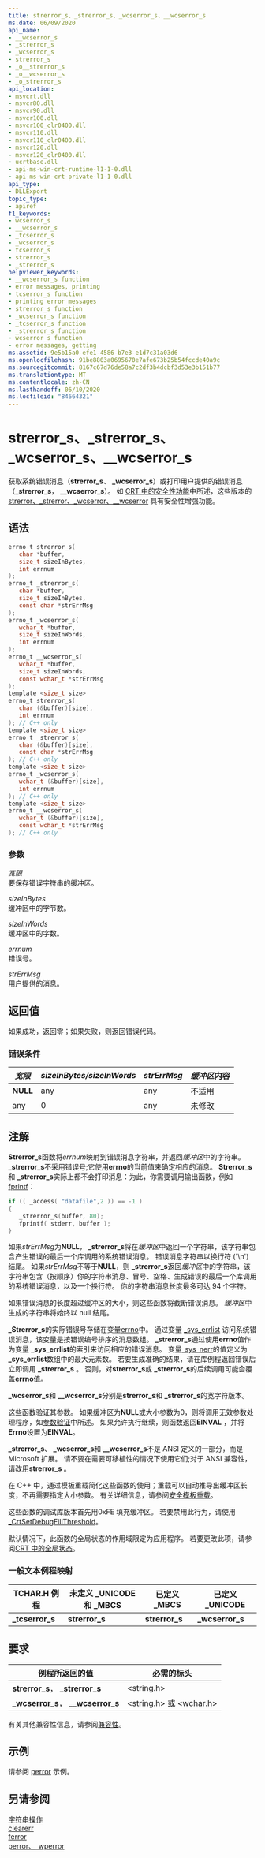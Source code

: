 ```yaml
---
title: strerror_s、_strerror_s、_wcserror_s、__wcserror_s
ms.date: 06/09/2020
api_name:
- __wcserror_s
- _strerror_s
- _wcserror_s
- strerror_s
- _o__strerror_s
- _o__wcserror_s
- _o_strerror_s
api_location:
- msvcrt.dll
- msvcr80.dll
- msvcr90.dll
- msvcr100.dll
- msvcr100_clr0400.dll
- msvcr110.dll
- msvcr110_clr0400.dll
- msvcr120.dll
- msvcr120_clr0400.dll
- ucrtbase.dll
- api-ms-win-crt-runtime-l1-1-0.dll
- api-ms-win-crt-private-l1-1-0.dll
api_type:
- DLLExport
topic_type:
- apiref
f1_keywords:
- wcserror_s
- __wcserror_s
- _tcserror_s
- _wcserror_s
- tcserror_s
- strerror_s
- _strerror_s
helpviewer_keywords:
- __wcserror_s function
- error messages, printing
- tcserror_s function
- printing error messages
- strerror_s function
- _wcserror_s function
- _tcserror_s function
- _strerror_s function
- wcserror_s function
- error messages, getting
ms.assetid: 9e5b15a0-efe1-4586-b7e3-e1d7c31a03d6
ms.openlocfilehash: 91be8803a0695670e7afe673b25b54fccde40a9c
ms.sourcegitcommit: 8167c67d76de58a7c2df3b4dcbf3d53e3b151b77
ms.translationtype: MT
ms.contentlocale: zh-CN
ms.lasthandoff: 06/10/2020
ms.locfileid: "84664321"
---
```

# <a name="strerror_s-_strerror_s-_wcserror_s-__wcserror_s"></a>strerror_s、_strerror_s、_wcserror_s、__wcserror_s

获取系统错误消息（**strerror_s**、 **_wcserror_s**）或打印用户提供的错误消息（**_strerror_s**， **__wcserror_s**）。 如 [CRT 中的安全性功能](../../c-runtime-library/security-features-in-the-crt.md)中所述，这些版本的 [strerror、_strerror、_wcserror、\__wcserror](strerror-strerror-wcserror-wcserror.md) 具有安全性增强功能。

## <a name="syntax"></a>语法

```C
errno_t strerror_s(
   char *buffer,
   size_t sizeInBytes,
   int errnum
);
errno_t _strerror_s(
   char *buffer,
   size_t sizeInBytes,
   const char *strErrMsg
);
errno_t _wcserror_s(
   wchar_t *buffer,
   size_t sizeInWords,
   int errnum
);
errno_t __wcserror_s(
   wchar_t *buffer,
   size_t sizeInWords,
   const wchar_t *strErrMsg
);
template <size_t size>
errno_t strerror_s(
   char (&buffer)[size],
   int errnum
); // C++ only
template <size_t size>
errno_t _strerror_s(
   char (&buffer)[size],
   const char *strErrMsg
); // C++ only
template <size_t size>
errno_t _wcserror_s(
   wchar_t (&buffer)[size],
   int errnum
); // C++ only
template <size_t size>
errno_t __wcserror_s(
   wchar_t (&buffer)[size],
   const wchar_t *strErrMsg
); // C++ only
```

### <a name="parameters"></a>参数

*宽限*<br/>
要保存错误字符串的缓冲区。

*sizeInBytes*<br/>
缓冲区中的字节数。

*sizeInWords*<br/>
缓冲区中的字数。

*errnum*<br/>
错误号。

*strErrMsg*<br/>
用户提供的消息。

## <a name="return-value"></a>返回值

如果成功，返回零；如果失败，则返回错误代码。

### <a name="error-condtions"></a>错误条件

|*宽限*|*sizeInBytes/sizeInWords*|*strErrMsg*|*缓冲区*内容|
|--------------|------------------------|-----------------|--------------------------|
|**NULL**|any|any|不适用|
|any|0|any|未修改|

## <a name="remarks"></a>注解

**Strerror_s**函数将*errnum*映射到错误消息字符串，并返回*缓冲区*中的字符串。 **_strerror_s**不采用错误号;它使用**errno**的当前值来确定相应的消息。 **Strerror_s**和 **_strerror_s**实际上都不会打印消息：为此，你需要调用输出函数，例如[fprintf](fprintf-fprintf-l-fwprintf-fwprintf-l.md)：

```C
if (( _access( "datafile",2 )) == -1 )
{
   _strerror_s(buffer, 80);
   fprintf( stderr, buffer );
}
```

如果*strErrMsg*为**NULL**， **_strerror_s**将在*缓冲区*中返回一个字符串，该字符串包含产生错误的最后一个库调用的系统错误消息。 错误消息字符串以换行符 ('\n') 结尾。 如果*strErrMsg*不等于**NULL**，则 **_strerror_s**返回*缓冲区*中的字符串，该字符串包含（按顺序）你的字符串消息、冒号、空格、生成错误的最后一个库调用的系统错误消息，以及一个换行符。 你的字符串消息长度最多可达 94 个字符。

如果错误消息的长度超过缓冲区的大小，则这些函数将截断错误消息。 *缓冲区*中生成的字符串将始终以 null 结尾。

**_Strerror_s**的实际错误号存储在变量[errno](../../c-runtime-library/errno-doserrno-sys-errlist-and-sys-nerr.md)中。 通过变量 [_sys_errlist](../../c-runtime-library/errno-doserrno-sys-errlist-and-sys-nerr.md) 访问系统错误消息，该变量是按错误编号排序的消息数组。 **_strerror_s**通过使用**errno**值作为变量 **_sys_errlist**的索引来访问相应的错误消息。 变量[_sys_nerr](../../c-runtime-library/errno-doserrno-sys-errlist-and-sys-nerr.md)的值定义为 **_sys_errlist**数组中的最大元素数。 若要生成准确的结果，请在库例程返回错误后立即调用 **_strerror_s** 。 否则，对**strerror_s**或 **_strerror_s**的后续调用可能会覆盖**errno**值。

**_wcserror_s**和 **__wcserror_s**分别是**strerror_s**和 **_strerror_s**的宽字符版本。

这些函数验证其参数。 如果缓冲区为**NULL**或大小参数为0，则将调用无效参数处理程序，如[参数验证](../../c-runtime-library/parameter-validation.md)中所述。 如果允许执行继续，则函数返回**EINVAL** ，并将**Errno**设置为**EINVAL**。

**_strerror_s**、 **_wcserror_s**和 **__wcserror_s**不是 ANSI 定义的一部分，而是 Microsoft 扩展。 请不要在需要可移植性的情况下使用它们;对于 ANSI 兼容性，请改用**strerror_s** 。

在 C++ 中，通过模板重载简化这些函数的使用；重载可以自动推导出缓冲区长度，不再需要指定大小参数。 有关详细信息，请参阅[安全模板重载](../../c-runtime-library/secure-template-overloads.md)。

这些函数的调试库版本首先用0xFE 填充缓冲区。 若要禁用此行为，请使用 [_CrtSetDebugFillThreshold](crtsetdebugfillthreshold.md)。

默认情况下，此函数的全局状态的作用域限定为应用程序。 若要更改此项，请参阅[CRT 中的全局状态](../global-state.md)。

### <a name="generic-text-routine-mappings"></a>一般文本例程映射

|TCHAR.H 例程|未定义 _UNICODE 和 _MBCS|已定义 _MBCS|已定义 _UNICODE|
|---------------------|------------------------------------|--------------------|-----------------------|
|**_tcserror_s**|**strerror_s**|**strerror_s**|**_wcserror_s**|

## <a name="requirements"></a>要求

|例程所返回的值|必需的标头|
|-------------|---------------------|
|**strerror_s**， **_strerror_s**|\<string.h>|
|**_wcserror_s**， **__wcserror_s**|\<string.h> 或 \<wchar.h>|

有关其他兼容性信息，请参阅[兼容性](../../c-runtime-library/compatibility.md)。

## <a name="example"></a>示例

请参阅 [perror](perror-wperror.md) 示例。

## <a name="see-also"></a>另请参阅

[字符串操作](../../c-runtime-library/string-manipulation-crt.md)<br/>
[clearerr](clearerr.md)<br/>
[ferror](ferror.md)<br/>
[perror、_wperror](perror-wperror.md)<br/>
